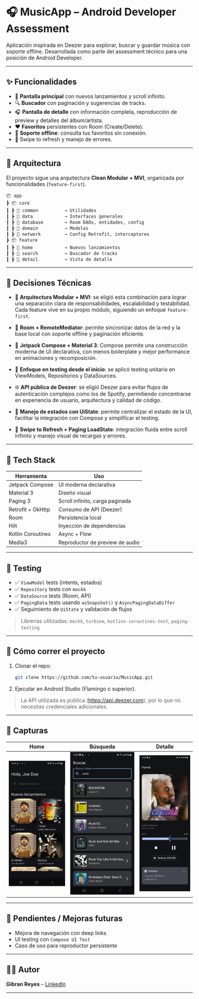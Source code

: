 # 🎧 MusicApp – Android Developer Assessment

Aplicación inspirada en Deezer para explorar, buscar y guardar música con soporte offline. Desarrollada como parte del assessment técnico para una posición de Android Developer.

---

## ✨ Funcionalidades

- 🎵 **Pantalla principal** con nuevos lanzamientos y scroll infinito.
- 🔍 **Buscador** con paginación y sugerencias de tracks.
- 🎧 **Pantalla de detalle** con información completa, reproducción de preview y detalles del álbum/artista.
- ❤️ **Favoritos** persistentes con Room (Create/Delete).
- 📶 **Soporte offline**: consulta tus favoritos sin conexión.
- 🔄 Swipe to refresh y manejo de errores.

---

## 🧠 Arquitectura

El proyecto sigue una arquitectura **Clean Modular + MVI**, organizada por funcionalidades (`feature-first`).

```
📦 app
┣ 📦 core
┃ ┣ 📂 common          → Utilidades
┃ ┣ 📂 data            → Interfaces generales
┃ ┣ 📂 database        → Room DAOs, entidades, config
┃ ┣ 📂 domain          → Modelos
┃ ┣ 📂 network         → Config Retrofit, interceptores
┣ 📦 feature
┃ ┣ 📂 home            → Nuevos lanzamientos
┃ ┣ 📂 search          → Buscador de tracks
┃ ┣ 📂 detail          → Vista de detalle
```

---

## 🧠 Decisiones Técnicas

- 🔨 **Arquitectura Modular + MVI**: se eligió esta combinación para lograr una separación clara de responsabilidades, escalabilidad y testabilidad. Cada feature vive en su propio módulo, siguiendo un enfoque `feature-first`.

- 💾 **Room + RemoteMediator**: permite sincronizar datos de la red y la base local con soporte offline y paginación eficiente.

- 🎨 **Jetpack Compose + Material 3**: Compose permite una construcción moderna de UI declarativa, con menos boilerplate y mejor performance en animaciones y recomposición.

- 🧪 **Enfoque en testing desde el inicio**: se aplicó testing unitario en ViewModels, Repositorios y DataSources.

- 🌐 **API pública de Deezer**: se eligió Deezer para evitar flujos de autenticación complejos como los de Spotify, permitiendo concentrarse en experiencia de usuario, arquitectura y calidad de código.

- 🧩 **Manejo de estados con UiState**: permite centralizar el estado de la UI, facilitar la integración con Compose y simplificar el testing.

- 🔁 **Swipe to Refresh + Paging LoadState**: integración fluida entre scroll infinito y manejo visual de recargas y errores.

---

## 🔧 Tech Stack

| Herramienta       | Uso                                  |
|-------------------|---------------------------------------|
| Jetpack Compose   | UI moderna declarativa                |
| Material 3        | Diseño visual                         |
| Paging 3          | Scroll infinito, carga paginada       |
| Retrofit + OkHttp | Consumo de API (Deezer)               |
| Room              | Persistencia local                    |
| Hilt              | Inyección de dependencias             |
| Kotlin Coroutines | Async + Flow                          |
| Media3            | Reproductor de preview de audio       |

---

## 🧪 Testing

- ✅ `ViewModel` tests (intents, estados)
- ✅ `Repository` tests con `mockk`
- ✅ `DataSource` tests (Room, API)
- ✅ `PagingData` tests usando `asSnapshot()` y `AsyncPagingDataDiffer`
- ✅ Seguimiento de `UiState` y validación de flujos

> Librerías utilizadas: `mockk`, `turbine`, `kotlinx-coroutines-test`, `paging-testing`

---

## 🚀 Cómo correr el proyecto

1. Clonar el repo:
   ```bash
   git clone https://github.com/tu-usuario/MusicApp.git
   ```

2. Ejecutar en Android Studio (Flamingo o superior).

> La API utilizada es pública (https://api.deezer.com), por lo que no necesitas credenciales adicionales.

---

## 📸 Capturas

| Home                        | Búsqueda                   | Detalle                         |
|----------------------------|----------------------------|---------------------------------|
| ![Home](screenshots/home.png) | ![Search](screenshots/search.png) | ![Detail](screenshots/detail.png) |

---

## 📝 Pendientes / Mejoras futuras

- Mejora de navegación con deep links
- UI testing con `Compose UI Test`
- Caso de uso para reproductor persistente

---

## 👨‍💻 Autor

**Gibran Reyes** – [LinkedIn](https://www.linkedin.com/in/gibranreyes)

---
